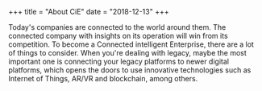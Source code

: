 +++
title = "About CiE"
date = "2018-12-13"
+++

Today's companies are connected to the world around them.
The connected company with insights on its operation will win from its competition.
To become a Connected intelligent Enterprise, there are a lot of things to consider.
When you're dealing with legacy, maybe the most important one is connecting your legacy platforms to newer digital platforms, which opens the doors to use innovative technologies such as Internet of Things, AR/VR and blockchain, among others.